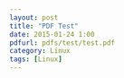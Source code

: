```yaml
---
layout: post
title: "PDF Test"
date: 2015-01-24 1:00
pdfurl: pdfs/test/test.pdf
category: Linux
tags: [Linux]
---
```

